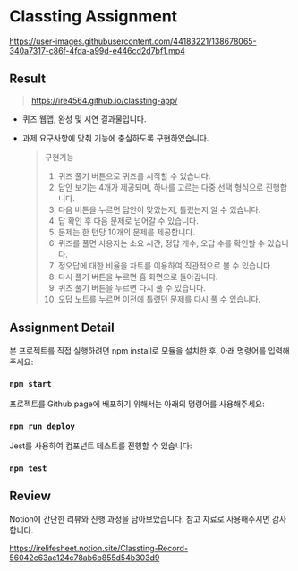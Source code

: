 # Classting Assignment

https://user-images.githubusercontent.com/44183221/138678065-340a7317-c86f-4fda-a99d-e446cd2d7bf1.mp4


## Result

>  https://ire4564.github.io/classting-app/ 

* 퀴즈 웹앱, 완성 및 시연 결과물입니다.

* 과제 요구사항에 맞춰 기능에 충실하도록 구현하였습니다.

  > 구현기능
  >
  > 1. 퀴즈 풀기 버튼으로 퀴즈를 시작할 수 있습니다.
  > 2. 답안 보기는 4개가 제공되며, 하나를 고르는 다중 선택 형식으로 진행합니다.
  > 3. 다음 버튼을 누르면 답안이 맞았는지, 틀렸는지 알 수 있습니다.
  > 4. 답 확인 후 다음 문제로 넘어갈 수 있습니다.
  > 5. 문제는 한 턴당 10개의 문제를 제공합니다.
  > 6. 퀴즈를 풀면 사용자는 소요 시간, 정답 개수, 오답 수를 확인할 수 있습니다.
  > 7. 정오답에 대한 비율을 차트를 이용하여 직관적으로 볼 수 있습니다.
  > 8. 다시 풀기 버튼을 누르면 홈 화면으로 돌아갑니다. 
  > 9. 퀴즈 풀기 버튼을 누르면 다시 풀 수 있습니다.
  > 10. 오답 노트를 누르면 이전에 틀렸던 문제를 다시 풀 수 있습니다.

  

## Assignment Detail

본 프로젝트를 직접 실행하려면 npm install로 모듈을 설치한 후, 아래 명령어를 입력해주세요:

### `npm start`

프로젝트를 Github page에 배포하기 위해서는 아래의 명령어를 사용해주세요:

### `npm run deploy`

Jest를 사용하여 컴포넌트 테스트를 진행할 수 있습니다:

### `npm test`



## Review

Notion에 간단한 리뷰와 진행 과정을 담아보았습니다. 참고 자료로 사용해주시면 감사합니다.

https://irelifesheet.notion.site/Classting-Record-56042c63ac124c78ab6b855d54b303d9
